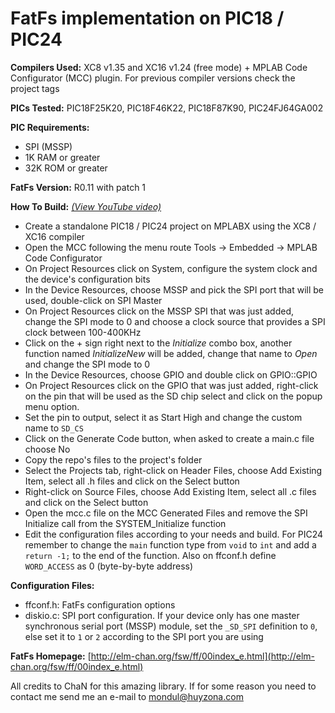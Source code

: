 # FatFs implementation on PIC18 / PIC24

**Compilers Used:** XC8 v1.35 and XC16 v1.24 (free mode) + MPLAB Code Configurator (MCC) plugin. For previous compiler versions check the project tags

**PICs Tested:** PIC18F25K20, PIC18F46K22, PIC18F87K90, PIC24FJ64GA002

**PIC Requirements:**
* SPI (MSSP)
* 1K RAM or greater
* 32K ROM or greater

**FatFs Version:** R0.11 with patch 1

**How To Build:** [*(View YouTube video)*](https://www.youtube.com/watch?v=4b3vXYBXhSQ)
* Create a standalone PIC18 / PIC24 project on MPLABX using the XC8 / XC16 compiler
* Open the MCC following the menu route Tools -> Embedded -> MPLAB Code Configurator
* On Project Resources click on System, configure the system clock and the device's configuration bits
* In the Device Resources, choose MSSP and pick the SPI port that will be used, double-click on SPI Master
* On Project Resources click on the MSSP SPI that was just added, change the SPI mode to 0 and choose a clock source that provides a SPI clock between 100-400KHz
* Click on the + sign right next to the *Initialize* combo box, another function named *InitializeNew* will be added, change that name to *Open* and change the SPI mode to 0
* In the Device Resources, choose GPIO and double click on GPIO::GPIO
* On Project Resources click on the GPIO that was just added, right-click on the pin that will be used as the SD chip select and click on the popup menu option.
* Set the pin to output, select it as Start High and change the custom name to `SD_CS`
* Click on the Generate Code button, when asked to create a main.c file choose No
* Copy the repo's files to the project's folder
* Select the Projects tab, right-click on Header Files, choose Add Existing Item, select all .h files and click on the Select button
* Right-click on Source Files, choose Add Existing Item, select all .c files and click on the Select button
* Open the mcc.c file on the MCC Generated Files and remove the SPI Initialize call from the SYSTEM_Initialize function
* Edit the configuration files according to your needs and build. For PIC24 remember to change the `main` function type from `void` to `int` and add a `return -1;` to the end of the function. Also on ffconf.h define `WORD_ACCESS` as 0 (byte-by-byte address)

**Configuration Files:**
* ffconf.h: FatFs configuration options
* diskio.c: SPI port configuration. If your device only has one master synchronous serial port (MSSP) module, set the `_SD_SPI` definition to `0`, else set it to `1` or `2` according to the SPI port you are using

**FatFs Homepage:** [http://elm-chan.org/fsw/ff/00index_e.html](http://elm-chan.org/fsw/ff/00index_e.html)

All credits to ChaN for this amazing library. If for some reason you need to contact me send me an e-mail to [mondul@huyzona.com](mailto:mondul@huyzona.com)

